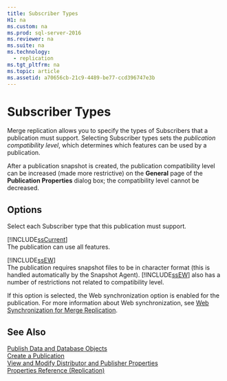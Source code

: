 ```yaml
---
title: Subscriber Types
H1: na
ms.custom: na
ms.prod: sql-server-2016
ms.reviewer: na
ms.suite: na
ms.technology: 
  - replication
ms.tgt_pltfrm: na
ms.topic: article
ms.assetid: a70656cb-21c9-4489-be77-ccd396747e3b
---
```

# Subscriber Types
  Merge replication allows you to specify the types of Subscribers that a publication must support. Selecting Subscriber types sets the *publication compatibility level*, which determines which features can be used by a publication.  
  
 After a publication snapshot is created, the publication compatibility level can be increased (made more restrictive) on the **General** page of the **Publication Properties** dialog box; the compatibility level cannot be decreased.  
  
## Options  
 Select each Subscriber type that this publication must support.  
  
 [!INCLUDE[ssCurrent](../../Topics/TopicNameContainA/includes/ssCurrent_md.md)]  
 The publication can use all features.  
  
 [!INCLUDE[ssEW](../../Topics/TopicNameContainA/includes/ssEW_md.md)]  
 The publication requires snapshot files to be in character format (this is handled automatically by the Snapshot Agent). [!INCLUDE[ssEW](../../Topics/TopicNameContainA/includes/ssEW_md.md)] also has a number of restrictions not related to compatibility level.  
  
 If this option is selected, the Web synchronization option is enabled for the publication. For more information about Web synchronization, see [Web Synchronization for Merge Replication](../../Topics/TopicNameNotContainA/Web-Synchronization-for-Merge-Replication.md).  
  
## See Also  
 [Publish Data and Database Objects](../../Topics/TopicNameNotContainA/Publish-Data-and-Database-Objects.md)   
 [Create a Publication](../../Topics/TopicNameContainA/Create-a-Publication.md)   
 [View and Modify Distributor and Publisher Properties](../../Topics/TopicNameNotContainA/View-and-Modify-Distributor-and-Publisher-Properties.md)   
 [Properties Reference &#40;Replication&#41;](../../Topics/TopicNameNotContainA/Properties-Reference--Replication-.md)  
  
  